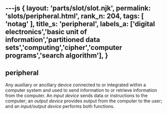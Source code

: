 ---js
{
  layout: 'parts/slot/slot.njk',
  permalink: 'slots/peripheral.html',
  rank_n: 204,
  tags: [ 'notag' ],
  title_s: 'peripheral',
  labels_a: ['digital electronics','basic unit of information','partitioned data sets','computing','cipher','computer programs','search algorithm'],
}
---
## peripheral

Any auxiliary or ancillary device connected to or integrated within a computer system and used to send information to or retrieve information from the computer. An <i>input device</i> sends data or instructions to the computer; an <i>output device</i> provides output from the computer to the user; and an <i>input/output device</i> performs both functions.
